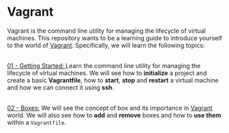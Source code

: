 # Vagrant

Vagrant is the command line utility for managing the lifecycle of virtual machines. 
This repository wants to be a learning guide to introduce yourself to the world of [Vagrant](https://developer.hashicorp.com/vagrant/docs). Specifically, we will learn the following topics:</br></br>

[01 - Getting Started: ](/01-getting-started/README.md) Learn the command line utility for managing the lifecycle of virtual machines. We will see how to **initialize** a project and create a basic **Vagrantfile**, how to **start**, **stop** and **restart** a virtual machine and how we can connect it using **ssh**.</br></br>

[02 - Boxes:](/02-boxes/README.md) We will see the concept of box and its importance in [Vagrant](https://developer.hashicorp.com/vagrant/docs) world. We will also see how to **add** and **remove** boxes and how to **use them** within a `Vagrantfile`.

